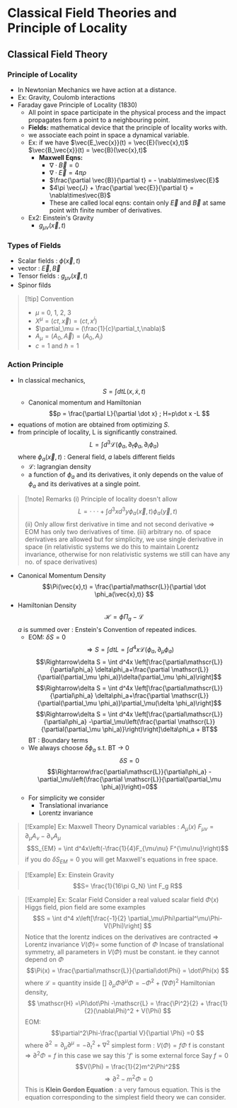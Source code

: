 # Classical Field Theories and Principle of Locality
## Classical Field Theory
### Principle of Locality
- In Newtonian Mechanics we have action at a distance.
- Ex: Gravity, Coulomb interactions
- Faraday gave Principle of Locality (1830)
	- All point in space participate in the physical process and the impact propagates form a point to a neighbouring point.
	- **Fields:** mathematical device that the principle of locality works with.
	- we associate each point in space a dynamical variable.
	- Ex: if we have $\vec{E_\vec{x}}(t) = \vec{E}(\vec{x},t)$  $\vec{B_\vec{x}}(t) = \vec{B}(\vec{x},t)$ 
		- **Maxwell Eqns:** 
			- $\nabla\cdot\vec{B}=0$ 
			- $\nabla\cdot\vec{E}=4\pi\rho$
			- $\frac{\partial \vec{B}}{\partial t} = - \nabla\times\vec{E}$ 
			- $4\pi \vec{J} + \frac{\partial \vec{E}}{\partial t} =  \nabla\times\vec{B}$
			- These are called local eqns: contain only $\vec{E}$ and $\vec{B}$ at same point with finite number of derivatives.
	- Ex2: Einstein's Gravity
		- $g_{\mu\nu}(\vec{x},t)$ 
### Types of Fields
- Scalar fields : $\phi(\vec{x},t)$
- vector : $\vec{E}, \vec{B}$
- Tensor fields : $g_{\mu\nu}(\vec{x},t)$ 
- Spinor filds
> [!tip] Convention
> - $\mu$ = 0, 1, 2, 3
> - $X^\mu = (ct,\vec{x}) = (ct,x^i)$
> - $\partial_\mu = (\frac{1}{c}\partial_t,\nabla)$ 
> - $A_\mu = (A_0,\vec{A})=(A_0,A_i)$
> - $c = 1$ and $\hbar = 1$
### Action Principle
- In classical mechanics, $$ S = \int dt L(x,\dot x,t) $$
	- Canonical momentum and Hamiltonian$$p = \frac{\partial L}{\partial \dot x}  ; H=p\dot x -L $$
- equations of motion are obtained from optimizing $S$.
- from principle of locality, L is significantly constrained. $$L = \int d^3 \mathscr{L}(\phi_a,\partial_t\phi_a,\partial_i\phi_a) $$ where $\phi_a(\vec{x},t)$ : General field, $a$ labels different fields
	- $\mathscr{L}$: lagrangian density
	- a function of $\phi_a$ and its derivatives, it only depends on the value of $\phi_a$ and its derivatives at a single point.
> [!note] Remarks
> (i) Principle of locality doesn't allow $$L = \cdot\cdot\cdot+\int d^3xd^3y\phi_a(\vec{x},t)\phi_a(\vec{y},t)$$
> (ii) Only allow first derivative in time and not second derivative $\Rightarrow$ EOM has only two derivatives of time.
> (iii) arbitrary no. of space derivatives are allowed but for simplicity, we use single derivative in space (in relativistic systems we do this to maintain Lorentz invariance, otherwise for non relativistic systems we still can have any no. of space derivatives)

- Canonical Momentum Density $$\Pi(\vec{x},t) = \frac{\partial\mathscr{L}}{\partial \dot \phi_a(\vec{x},t)} $$
- Hamiltonian Density $$\mathscr{H} = \dot\phi\Pi_a -\mathscr{L}$$ $a$ is summed over : Enstein's Convention of repeated indices.
	- EOM: $\delta S =0$ $$\Rightarrow S = \int  dt L = \int d^4 x \mathscr{L}(\phi_a,\partial_\mu\phi_a) $$ $$\Rightarrow\delta S = \int d^4x \left[\frac{\partial\mathscr{L}}{\partial\phi_a} \delta\phi_a+\frac{\partial \mathscr{L}}{\partial(\partial_\mu \phi_a)}\delta(\partial_\mu \phi_a)\right]$$ $$\Rightarrow\delta S = \int d^4x \left[\frac{\partial\mathscr{L}}{\partial\phi_a} \delta\phi_a+\frac{\partial \mathscr{L}}{\partial(\partial_\mu \phi_a)}\partial_\mu(\delta \phi_a)\right]$$ $$\Rightarrow\delta S = \int d^4x \left[\frac{\partial\mathscr{L}}{\partial\phi_a} -\partial_\mu\left(\frac{\partial \mathscr{L}}{\partial(\partial_\mu \phi_a)}\right)\right]\delta\phi_a + BT$$ BT : Boundary terms
	- We always choose $\delta \phi_a$ s.t. BT $\rightarrow$ 0 $$\delta S = 0$$$$\Rightarrow\frac{\partial\mathscr{L}}{\partial\phi_a} -\partial_\mu\left(\frac{\partial \mathscr{L}}{\partial(\partial_\mu \phi_a)}\right)=0$$
	- For simplicity we consider
		- Translational invariance
		- Lorentz invariance
> [!Example] Ex: Maxwell Theory
> Dynamical variables : $A_\mu(x)$
> $F_{\mu\nu} = \partial_\mu A_\nu - \partial_\nu A_\mu$
> $$S_{EM} = \int d^4x\left(-\frac{1}{4}F_{\mu\nu} F^{\mu\nu}\right)$$
> if you do $\delta S_{EM} = 0$ you will get Maxwell's equations in free space.

> [!Example] Ex: Einstein Gravity
> $$S= \frac{1}{16\pi G_N} \int F_g R$$

> [!Example] Ex: Scalar Field
> Consider a real valued scalar field $\Phi(x)$
> Higgs field, pion field are some examples
> 	$$S = \int d^4 x\left[\frac{-1}{2} \partial_\mu\Phi\partial^\mu\Phi-V(\Phi)\right] $$
> Notice that the lorentz indices on the derivatives are contracted $\Rightarrow$ Lorentz invariance
> $V(\Phi) =$ some function of $\Phi$
> Incase of translational symmetry, all parameters in $V(\Phi)$ must be constant. ie they cannot depend on $\Phi$
> $$\Pi(x) = \frac{\partial\mathscr{L}}{\partial\dot\Phi} = \dot\Phi(x) $$
> where $\mathscr{L}$ = quantity inside \[]
> $\partial_\mu\Phi\partial^\mu\Phi = -\dot\Phi^2 + (\nabla\Phi)^2$ 
> Hamiltonian density,
> $$ \mathscr{H} =\Pi\dot\Phi -\mathscr{L} = \frac{\Pi^2}{2} + \frac{1}{2}(\nabla\Phi)^2 + V(\Phi) $$
> EOM: $$\partial^2\Phi-\frac{\partial V}{\partial \Phi} =0 $$
> where $\partial^2 = \partial_\mu\partial^\mu= -\partial_t^2+\nabla^2$
> simplest form : $V(\Phi)= f\Phi$ f is constant
> $\Rightarrow \partial^2\Phi = f$
> in this case we say this '$f$' is some external force
> Say $f=0$
> $$V(\Phi) = \frac{1}{2}m^2\Phi^2$$
> $$\Rightarrow \partial^2 - m^2\Phi = 0$$
> This is **Klein Gordon Equation** : a very famous equation. This is the equation corresponding to the simplest field theory we can consider.
